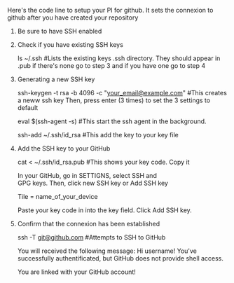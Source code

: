 Here's the code line to setup your PI for github. It sets
the connexion to github after you have created 
your repository

1. Be sure to have SSH enabled

2. Check if you have existing SSH keys

	ls ~/.ssh 
	#Lists the existing keys .ssh directory. 
	They should appear in .pub
	if there's none go to step 3 and if you have one
	go to step 4
3. Generating a new SSH key

	ssh-keygen -t rsa -b 4096 -c "your_email@example.com"
	#This creates a neww ssh key
	Then, press enter (3 times) to set the 3 settings 
	to default

	eval $(ssh-agent -s) #This start the ssh agent in
	the background.

	ssh-add ~/.ssh/id_rsa #This add the key to your 
	key file
	
4. Add the SSH key to your GitHub
	
	cat < ~/.ssh/id_rsa.pub #This shows your key code.
	Copy it

	In your GitHub, go in SETTIGNS, select SSH and	
	GPG keys. Then, click new SSH key or Add SSH key

	Tile = name_of_your_device
	
	Paste your key code in into the key field. 
	Click Add SSH key.

5. Confirm that the connexion has been established
	
	ssh -T git@github.com #Attempts to SSH to GitHub
	
	You will received the following message:
	Hi username! You've successfully authentificated,
	but GitHub does not provide shell access.

	You are linked with your GitHub account!


	
